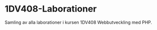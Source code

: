 1DV408-Laborationer
===================

Samling av alla laborationer i kursen 1DV408 Webbutveckling med PHP.

